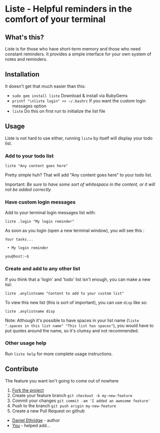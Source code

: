 # Liste - Helpful reminders in the comfort of your terminal

## What's this?

Liste is for those who have short-term memory and 
those who need constant reminders. It provides a simple interface 
for your own system of notes and reminders.

## Installation

It doesn't get that much easier than this:

+ `sudo gem install liste` Download & install via RubyGems
+ `printf "\nliste login" >> ~/.bashrc` If you want the custom login messages option
+ `liste` Do this on first run to initialize the list file

## Usage

Liste is not hard to use either, running `liste` by itself will 
display your todo list.

### Add to your todo list
`liste "Any content goes here"` 

Pretty simple huh? That will add "Any content goes here" to your todo list.

Important: *Be sure to have some sort of whitespace in the content, or it will not be added correctly.*

### Have custom login messages
Add to your terminal login messages list with:

`liste .login "My login reminder"`

As soon as you login (open a new terminal window), you will see this :

```
Your tasks...

 • My login reminder

you@host:~$ 
```

### Create and add to any other list
If you think that a 'login' and 'todo' list isn't enough, you can make a new list:

`liste .anylistname "Content to add to your custom list"`

To view this new list (this is sort of important), you can use `disp` like so:

`liste .anylistname disp`

Note: Although it's possible to have spaces in your list name (`liste ".spaces in this list name" "This list has spaces"`), 
you would have to put quotes around the name, so it's clumsy and not recommended.

### Other usage help
Run `liste help` for more complete usage instructions.

## Contribute

The feature you want isn't going to come out of nowhere

1. [Fork the project](https://github.com/wlib/liste/fork)
2. Create your feature branch `git checkout -b my-new-feature`
3. Commit your changes `git commit -am 'I added an awesome feature'`
4. Push to the branch `git push origin my-new-feature`
5. Create a new Pull Request on github

+ [Daniel Ethridge](https://wlib.github.io) - author
+ [You](https://yourwebsite.com) - helped add...
